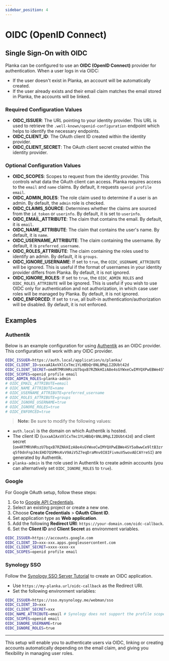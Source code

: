 ```yaml
---
sidebar_position: 4
---
```


# OIDC (OpenID Connect)

## Single Sign-On with OIDC

Planka can be configured to use an **OIDC (OpenID Connect)** provider for authentication. When a user logs in via OIDC:
- If the user doesn't exist in Planka, an account will be automatically created.
- If the user already exists and their email claim matches the email stored in Planka, the accounts will be linked.

### Required Configuration Values
- **OIDC_ISSUER**: The URL pointing to your identity provider. This URL is used to retrieve the `.well-known/openid-configuration` endpoint which helps to identify the necessary endpoints.
- **OIDC_CLIENT_ID**: The OAuth client ID created within the identity provider.
- **OIDC_CLIENT_SECRET**: The OAuth client secret created within the identity provider.

### Optional Configuration Values
- **OIDC_SCOPES**: Scopes to request from the identity provider. This controls what data the OAuth client can access. Planka requires access to the `email` and `name` claims. By default, it requests `openid profile email`.
- **OIDC_ADMIN_ROLES**: The role claim used to determine if a user is an admin. By default, the `admin` role is checked.
- **OIDC_CLAIMS_SOURCE**: Determines whether the claims are sourced from the `id_token` or `userinfo`. By default, it is set to `userinfo`.
- **OIDC_EMAIL_ATTRIBUTE**: The claim that contains the email. By default, it is `email`.
- **OIDC_NAME_ATTRIBUTE**: The claim that contains the user's name. By default, it is `name`.
- **OIDC_USERNAME_ATTRIBUTE**: The claim containing the username. By default, it is `preferred_username`.
- **OIDC_ROLES_ATTRIBUTE**: The claim containing the roles used to identify an admin. By default, it is `groups`.
- **OIDC_IGNORE_USERNAME**: If set to `true`, the `OIDC_USERNAME_ATTRIBUTE` will be ignored. This is useful if the format of usernames in your identity provider differs from Planka. By default, it is not ignored.
- **OIDC_IGNORE_ROLES**: If set to `true`, the `OIDC_ADMIN_ROLES` and `OIDC_ROLES_ATTRIBUTE` will be ignored. This is useful if you wish to use OIDC only for authentication and not authorization, in which case user roles will be managed by Planka. By default, it is not ignored.
- **OIDC_ENFORCED**: If set to `true`, all built-in authentication/authorization will be disabled. By default, it is not enforced.

## Examples

### Authentik

Below is an example configuration for using [Authentik](https://goauthentik.io/) as an OIDC provider. This configuration will work with any OIDC provider.

```bash
OIDC_ISSUER=https://auth.local/application/o/planka/
OIDC_CLIENT_ID=sxxaAIAxVXlCxTmc1YLHBbQr8NL8MqLI2DUbt42d
OIDC_CLIENT_SECRET=om4RTMRVHRszU7bqxB7RZNkHIzA8e4sGYWxeCwIMYQXPwEBWe4SY5a0wwCe9ltB3zrq5f0dnFnp34cEHD7QSMHsKvV9AiV5Z7eqDraMnv0I8IFivmuV5wovAECAYreSI
OIDC_SCOPES=openid profile email
OIDC_ADMIN_ROLES=planka-admin
# OIDC_EMAIL_ATTRIBUTE=email
# OIDC_NAME_ATTRIBUTE=name
# OIDC_USERNAME_ATTRIBUTE=preferred_username
# OIDC_ROLES_ATTRIBUTE=groups
# OIDC_IGNORE_USERNAME=true
# OIDC_IGNORE_ROLES=true
# OIDC_ENFORCED=true
```

> **Note:** Be sure to modify the following values:
- `auth.local` is the domain on which Authentik is hosted.
- The client ID (`sxxaAIAxVXlCxTmc1YLHBbQr8NL8MqLI2DUbt42d`) and client secret (`om4RTMRVHRszU7bqxB7RZNkHIzA8e4sGYWxeCwIMYQXPwEBWe4SY5a0wwCe9ltB3zrq5f0dnFnp34cEHD7QSMHsKvV9AiV5Z7eqDraMnv0I8IFivmuV5wovAECAYreSI`) are generated by Authentik.
- `planka-admin` is the role used in Authentik to create admin accounts (you can alternatively set `OIDC_IGNORE_ROLES` to `true`).

### Google

For Google OAuth setup, follow these steps:
1. Go to [Google API Credentials](https://console.cloud.google.com/apis/credentials).
2. Select an existing project or create a new one.
3. Choose **Create Credentials** > **OAuth Client ID**.
4. Set application type as **Web application**.
5. Add the following **Redirect URI**: `https://your-domain.com/oidc-callback`.
6. Set the **Client ID** and **Client Secret** as environment variables.

```bash
OIDC_ISSUER=https://accounts.google.com
OIDC_CLIENT_ID=xxx-xxx.apps.googleusercontent.com
OIDC_CLIENT_SECRET=xxxx-xxxx-xx
OIDC_SCOPES=openid profile email
```

### Synology SSO

Follow the [Synology SSO Server Tutorial](https://kb.synology.com/de-de/DSM/tutorial/set_up_oidc_for_dsm_in_sso_server) to create an OIDC application.
- Use `https://my-planka.url/oidc-callback` as the Redirect URI.
- Set the following environment variables:

```bash
OIDC_ISSUER=https://sso.mysynology.me/webman/sso
OIDC_CLIENT_ID=xxx
OIDC_CLIENT_SECRET=xxx
OIDC_NAME_ATTRIBUTE=email # Synology does not support the profile scope
OIDC_SCOPES=openid email
OIDC_IGNORE_USERNAME=true
OIDC_IGNORE_ROLES=true
```

---

This setup will enable you to authenticate users via OIDC, linking or creating accounts automatically depending on the email claim, and giving you flexibility in managing user roles.
